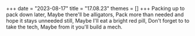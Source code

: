 +++
date = "2023-08-17"
title = "17.08.23"
themes = []
+++
Packing up to pack down later,
Maybe there'll be alligators,
Pack more than needed and hope it stays unneeded still,
Maybe I'll eat a bright red pill,
Don't forget to to take the tech,
Maybe from it you'll build a mech.
